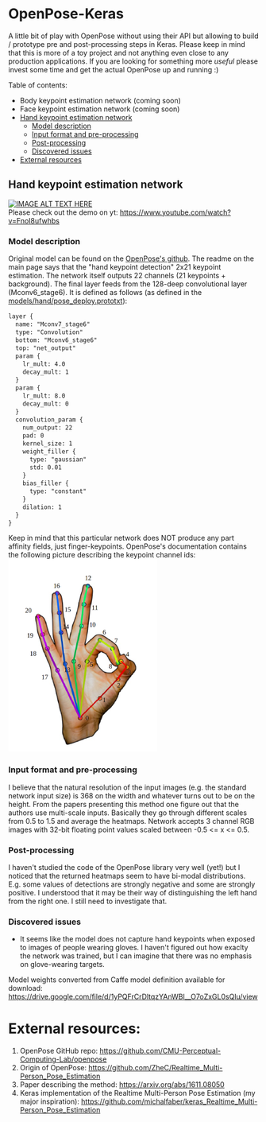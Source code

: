 # OpenPose-Keras
A little bit of play with OpenPose without using their API but allowing to build / prototype pre and post-processing steps in Keras. Please keep in mind that this is more of a toy project and not anything even close to any production applications. If you are looking for something more *useful* please invest some time and get the actual OpenPose up and running :)

Table of contents:   
- Body keypoint estimation network (coming soon)
- Face keypoint estimation network (coming soon)
- [Hand keypoint estimation network](#handKeypointEstimationNetwork)
   * [Model description](handKeypointEstimationNetwork_modelDescription)
   * [Input format and pre-processing](handKeypointEstimationNetwork_inputFormatAndPreProcessing)
   * [Post-processing](handKeypointEstimationNetwork_postProcessing)
   * [Discovered issues](handKeypointEstimationNetwork_issues)
- [External resources](#externalResources)


## Hand keypoint estimation network <a name="handKeypointEstimationNetwork" />
[![IMAGE ALT TEXT HERE](https://img.youtube.com/vi/FnoI8ufwhbs/0.jpg)](https://www.youtube.com/watch?v=FnoI8ufwhbs)      
Please check out the demo on yt: https://www.youtube.com/watch?v=FnoI8ufwhbs

### Model description <a name="handKeypointEstimationNetwork_modelDescription" />
Original model can be found on the [OpenPose's github](https://github.com/CMU-Perceptual-Computing-Lab/openpose). The readme on the main page says that the "hand keypoint detection" 2x21 keypoint estimation. The network itself outputs 22 channels (21 keypoints + background). The final layer feeds from the 128-deep convolutional layer (Mconv6_stage6). It is defined as follows (as defined in the [models/hand/pose_deploy.prototxt](https://github.com/CMU-Perceptual-Computing-Lab/openpose/blob/master/models/hand/pose_deploy.prototxt)):
```
layer {
  name: "Mconv7_stage6"
  type: "Convolution"
  bottom: "Mconv6_stage6"
  top: "net_output"
  param {
    lr_mult: 4.0
    decay_mult: 1
  }
  param {
    lr_mult: 8.0
    decay_mult: 0
  }
  convolution_param {
    num_output: 22
    pad: 0
    kernel_size: 1
    weight_filler {
      type: "gaussian"
      std: 0.01
    }
    bias_filler {
      type: "constant"
    }
    dilation: 1
  }
}
```
Keep in mind that this particular network does NOT produce any part affinity fields, just finger-keypoints. OpenPose's documentation contains the following picture describing the keypoint channel ids:    
<a href="https://github.com/CMU-Perceptual-Computing-Lab/openpose/blob/master/doc/output.md#face-and-hands"><img src="https://raw.githubusercontent.com/CMU-Perceptual-Computing-Lab/openpose/master/doc/media/keypoints_hand.png" width="300" /></a>

### Input format and pre-processing <a name="handKeypointEstimationNetwork_inputFormatAndPreProcessing" />
I believe that the natural resolution of the input images (e.g. the standard network input size) is 368 on the width and whatever turns out to be on the height. From the papers presenting this method one figure out that the authors use multi-scale inputs. Basically they go through different scales from 0.5 to 1.5 and average the heatmaps. Network accepts 3 channel RGB images with 32-bit floating point values scaled between -0.5 <= x <= 0.5. 


### Post-processing <a name="handKeypointEstimationNetwork_postProcessing" />
I haven't studied the code of the OpenPose library very well (yet!) but I noticed that the returned heatmaps seem to have bi-modal distributions. E.g. some values of detections are strongly negative and some are strongly positive. I understood that it may be their way of distinguishing the left hand from the right one. I still need to investigate that.   

### Discovered issues <a name="handKeypointEstimationNetwork_issues" />
- It seems like the model does not capture hand keypoints when exposed to images of people wearing gloves. I haven't figured out how exaclty the network was trained, but I can imagine that there was no emphasis on glove-wearing targets.

Model weights converted from Caffe model definition available for download: https://drive.google.com/file/d/1yPQFrCrDltqzYAnWBl__O7oZxGL0sQlu/view

# External resources: <a name="externalResources" />
1. OpenPose GitHub repo: https://github.com/CMU-Perceptual-Computing-Lab/openpose
2. Origin of OpenPose: https://github.com/ZheC/Realtime_Multi-Person_Pose_Estimation
3. Paper describing the method: https://arxiv.org/abs/1611.08050
4. Keras implementation of the Realtime Multi-Person Pose Estimation (my major inspiration): https://github.com/michalfaber/keras_Realtime_Multi-Person_Pose_Estimation
